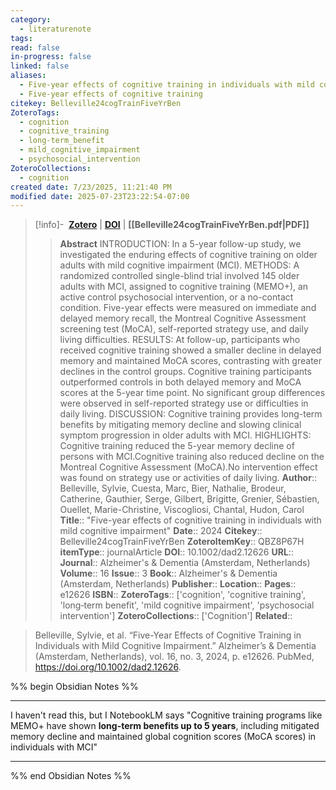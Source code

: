 ```yaml
---
category:
  - literaturenote
tags: 
read: false
in-progress: false
linked: false
aliases:
  - Five-year effects of cognitive training in individuals with mild cognitive impairment
  - Five-year effects of cognitive training
citekey: Belleville24cogTrainFiveYrBen
ZoteroTags:
  - cognition
  - cognitive_training
  - long‐term_benefit
  - mild_cognitive_impairment
  - psychosocial_intervention
ZoteroCollections:
  - cognition
created date: 7/23/2025, 11:21:40 PM
modified date: 2025-07-23T23:22:54-07:00
---
```


> [!info]- &nbsp;[**Zotero**](zotero://select/library/items/QBZ8P67H)  | [**DOI**](https://doi.org/10.1002/dad2.12626) | **[[Belleville24cogTrainFiveYrBen.pdf|PDF]]**
>> **Abstract**
> INTRODUCTION: In a 5-year follow-up study, we investigated the enduring effects of cognitive training on older adults with mild cognitive impairment (MCI). METHODS: A randomized controlled single-blind trial involved 145 older adults with MCI, assigned to cognitive training (MEMO+), an active control psychosocial intervention, or a no-contact condition. Five-year effects were measured on immediate and delayed memory recall, the Montreal Cognitive Assessment screening test (MoCA), self-reported strategy use, and daily living difficulties. RESULTS: At follow-up, participants who received cognitive training showed a smaller decline in delayed memory and maintained MoCA scores, contrasting with greater declines in the control groups. Cognitive training participants outperformed controls in both delayed memory and MoCA scores at the 5-year time point. No significant group differences were observed in self-reported strategy use or difficulties in daily living. DISCUSSION: Cognitive training provides long-term benefits by mitigating memory decline and slowing clinical symptom progression in older adults with MCI. HIGHLIGHTS: Cognitive training reduced the 5-year memory decline of persons with MCI.Cognitive training also reduced decline on the Montreal Cognitive Assessment (MoCA).No intervention effect was found on strategy use or activities of daily living.
> > **Author**:: Belleville, Sylvie,  Cuesta, Marc,  Bier, Nathalie,  Brodeur, Catherine,  Gauthier, Serge,  Gilbert, Brigitte,  Grenier, Sébastien,  Ouellet, Marie-Christine,  Viscogliosi, Chantal,  Hudon, Carol
> **Title**:: "Five-year effects of cognitive training in individuals with mild cognitive impairment"
> **Date**:: 2024
> **Citekey**:: Belleville24cogTrainFiveYrBen
> **ZoteroItemKey**:: QBZ8P67H
> **itemType**:: journalArticle
> **DOI**:: 10.1002/dad2.12626
> **URL**:: 
> **Journal**:: Alzheimer's & Dementia (Amsterdam, Netherlands)
> **Volume**:: 16
> **Issue**:: 3
> **Book**:: Alzheimer's & Dementia (Amsterdam, Netherlands)
> **Publisher**:: 
> **Location**:: 
> **Pages**:: e12626
> **ISBN**:: 
> **ZoteroTags**:: ['cognition', 'cognitive training', 'long‐term benefit', 'mild cognitive impairment', 'psychosocial intervention']
> **ZoteroCollections**:: ['Cognition']
> **Related**::

>  Belleville, Sylvie, et al. “Five-Year Effects of Cognitive Training in Individuals with Mild Cognitive Impairment.” Alzheimer’s & Dementia (Amsterdam, Netherlands), vol. 16, no. 3, 2024, p. e12626. PubMed, https://doi.org/10.1002/dad2.12626.

%% begin Obsidian Notes %%
___
I haven't read this, but I NotebookLM says "Cognitive training programs like MEMO+ have shown **long-term benefits up to 5 years**, including mitigated memory decline and maintained global cognition scores (MoCA scores) in individuals with MCI"
___
%% end Obsidian Notes %%
